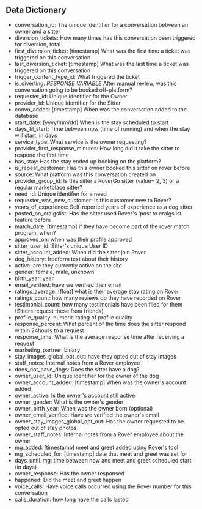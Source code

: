 ## Data Dictionary

- conversation_id: The unique Identifier for a conversation between an owner and a sitter
- diversion_tickets: How many times has this conversation been triggered for diversion, total
- first_diversion_ticket: [timestamp] What was the first time a ticket was triggered on this conversation
- last_diversion_ticket: [timestamp] What was the last time a ticket was triggered on this conversation
- trigger_content_type_id: What triggered the ticket
- is_diverting: *RESPONSE VARIABLE* After manual review, was this conversation going to be booked off-platform?
- requester_id: Unique identifier for the Owner
- provider_id: Unique identifier for the Sitter
- convo_added: [timestamp] When was the conversation added to the database
- start_date: [yyyy/mm/dd] When is the stay scheduled to start
- days_til_start: Time between now (time of running) and when the stay will start, in days
- service_type: What service is the owner requesting?
- provider_first_response_minutes: How long did it take the sitter to respond the first time
- has_stay: Has the stay ended up booking on the platform?
- is_repeat_customer: Has this owner booked this sitter on rover before
- source: What platform was this conversation created on
- provider_group_id: Is this sitter a RoverGo sitter (value= 2, 3) or a regular marketplace sitter?
- need_id: Unique identifier for a need
- requester_was_new_customer: Is this customer new to Rover?
- years_of_experience: Self-reported years of experience as a dog sitter
- posted_on_craigslist: Has the sitter used Rover's 'post to craigslist' feature before
- match_date: [timestamp] if they have become part of the rover match program, when?
- approved_on: when was their profile approved
- sitter_user_id: Sitter's unique User ID
- sitter_account_added: When did the sitter join Rover
- dog_history: freeform text about their history
- active: are they currently active on the site
- gender: female, male, unknown
- birth_year: year
- email_verified: have we verified their email
- ratings_average: [float] what is their average stay rating on Rover
- ratings_count: how many reviews do they have recorded on Rover
- testimonial_count: how many testimonials have been filed for them (Sitters request these from friends)
- profile_quality: numeric rating of profile quality
- response_percent: What percent of the time does the sitter respond within 24hours to a request
- response_time: What is the average response time after receiving a request
- marketing_partner: binary
- stay_images_global_opt_out: have they opted out of stay images
- staff_notes: Internal notes from a Rover employee
- does_not_have_dogs: Does the sitter have a dog?
- owner_user_id: Unique identifier for the owner of the dog
- owner_account_added: [timestamp] When was the owner's account added
- owner_active: Is the owner's account still active
- owner_gender: What is the owner's gender
- owner_birth_year: When was the owner born (optional)
- owner_email_verified: Have we verified the owner's email
- owner_stay_images_global_opt_out: Has the owner requested to be opted out of stay photos
- owner_staff_notes: Internal notes from a Rover employee about the owner
- mg_added: [timestamp] meet and greet added using Rover's tool
- mg_scheduled_for: [timestamp] date that meet and greet was set for
- days_until_mg: time between now and meet and greet scheduled start (in days)
- owner_response: Has the owner responsed
- happened: Did the meet and greet happen
- voice_calls: Have voice calls occurred using the Rover number for this conversation
- calls_duration: how long have the calls lasted